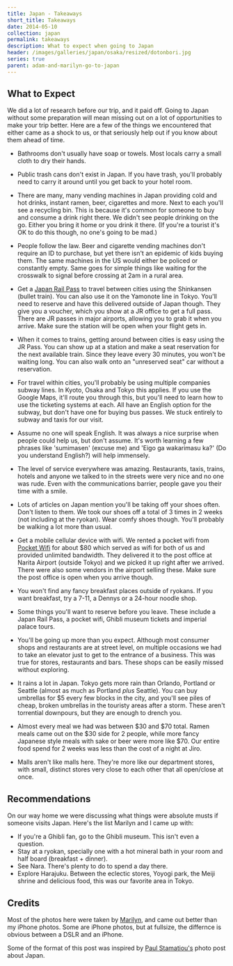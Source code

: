 ```yaml
---
title: Japan - Takeaways
short_title: Takeaways
date: 2014-05-10
collection: japan
permalink: takeaways
description: What to expect when going to Japan
header: /images/galleries/japan/osaka/resized/dotonbori.jpg
series: true
parent: adam-and-marilyn-go-to-japan
---
```


## What to Expect

We did a lot of research before our trip, and it paid off. Going to Japan without some preparation will mean missing out on a lot of opportunities to make your trip better. Here are a few of the things we encountered that either came as a shock to us, or that seriously help out if you know about them ahead of time.

* Bathrooms don't usually have soap or towels. Most locals carry a small cloth to dry their hands.

* Public trash cans don't exist in Japan. If you have trash, you'll probably need to carry it around until you get back to your hotel room.

* There are many, many vending machines in Japan providing cold and hot drinks, instant ramen, beer, cigarettes and more. Next to each you'll see a recycling bin. This is because it's common for someone to buy and consume a drink right there. We didn't see people drinking on the go. Either you bring it home or you drink it there. (If you're a tourist it's OK to do this though, no one's going to be mad.)

* People follow the law. Beer and cigarette vending machines don't require an ID to purchase, but yet there isn't an epidemic of kids buying them. The same machines in the US would either be policed or constantly empty. Same goes for simple things like waiting for the crosswalk to signal before crossing at 2am in a rural area.

* Get a [Japan Rail Pass](http://www.jrpass.com/) to travel between cities using the Shinkansen (bullet train). You can also use it on the Yamonote line in Tokyo. You'll need to reserve and have this delivered outside of Japan though. They give you a voucher, which you show at a JR office to get a full pass. There are JR passes in major airports, allowing you to grab it when you arrive. Make sure the station will be open when your flight gets in.

* When it comes to trains, getting around between cities is easy using the JR Pass. You can show up at a station and make a seat reservation for the next available train. Since they leave every 30 minutes, you won't be waiting long. You can also walk onto an "unreserved seat" car without a reservation.

* For travel within cities, you'll probably be using multiple companies subway lines. In Kyoto, Osaka and Tokyo this applies. If you use the Google Maps, it'll route you through this, but you'll need to learn how to use the ticketing systems at each. All have an English option for the subway, but don't have one for buying bus passes. We stuck entirely to subway and taxis for our visit.

* Assume no one will speak English. It was always a nice surprise when people could help us, but don't assume. It's worth learning a few phrases like 'sumimasen' (excuse me) and 'Eigo ga wakarimasu ka?' (Do you understand English?) will help immensely.

* The level of service everywhere was amazing. Restaurants, taxis, trains, hotels and anyone we talked to in the streets were very nice and no one was rude. Even with the communications barrier, people gave you their time with a smile.

* Lots of articles on Japan mention you'll be taking off your shoes often. Don't listen to them. We took our shoes off a total of 3 times in 2 weeks (not including at the ryokan). Wear comfy shoes though. You'll probably be walking a lot more than usual.

* Get a mobile cellular device with wifi. We rented a pocket wifi from [Pocket Wifi](http://www.globaladvancedcomm.com/) for about $80 which served as wifi for both of us and provided unlimited bandwidth. They delivered it to the post office at Narita Airport (outside Tokyo) and we picked it up right after we arrived. There were also some vendors in the airport selling these. Make sure the post office is open when you arrive though.

* You won't find any fancy breakfast places outside of ryokans. If you want breakfast, try a 7-11, a Dennys or a 24-hour noodle shop.

* Some things you'll want to reserve before you leave. These include a Japan Rail Pass, a pocket wifi, Ghibli museum tickets and imperial palace tours.

* You'll be going up more than you expect. Although most consumer shops and restaurants are at street level, on multiple occasions we had to take an elevator just to get to the entrance of a business. This was true for stores, restaurants and bars. These shops can be easily missed without exploring.

* It rains a lot in Japan. Tokyo gets more rain than Orlando, Portland or Seattle (almost as much as Portland _plus_ Seattle). You can buy umbrellas for $5 every few blocks in the city, and you'll see piles of cheap, broken umbrellas in the touristy areas after a storm. These aren't torrential downpours, but they are enough to drench you.

* Almost every meal we had was between $30 and $70 total. Ramen meals came out on the $30 side for 2 people, while more fancy Japanese style meals with sake or beer were more like $70. Our entire food spend for 2 weeks was less than the cost of a night at Jiro.

* Malls aren't like malls here. They're more like our department stores, with small, distinct stores very close to each other that all open/close at once.

## Recommendations

On our way home we were discussing what things were absolute musts if someone visits Japan. Here's the list Marilyn and I came up with:

* If you're a Ghibli fan, go to the Ghibli museum. This isn't even a question.
* Stay at a ryokan, specially one with a hot mineral bath in your room and half board (breakfast + dinner).
* See Nara. There's plenty to do to spend a day there.
* Explore Harajuku. Between the eclectic stores, Yoyogi park, the Meiji shrine and delicious food, this was our favorite area in Tokyo.

## Credits

Most of the photos here were taken by [Marilyn](https://twitter.com/mismamari), and came out better than my iPhone photos. Some are iPhone photos, but at fullsize, the differnce is obvious between a DSLR and an iPhone.

Some of the format of this post was inspired by [Paul Stamatiou's](http://paulstamatiou.com/photos/japan/two-weeks-in-japan/) photo post about Japan.
